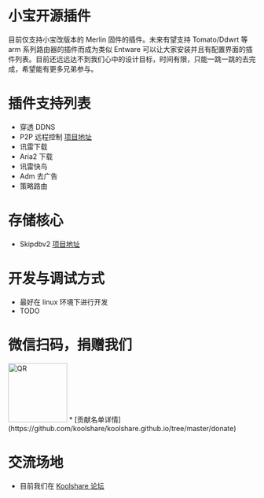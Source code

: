 小宝开源插件
=========

目前仅支持小宝改版本的 Merlin 固件的插件。未来有望支持 Tomato/Ddwrt 等 arm 系列路由器的插件而成为类似 Entware 可以让大家安装并且有配置界面的插件列表。目前还远远达不到我们心中的设计目标，时间有限，只能一跳一跳的去完成，希望能有更多兄弟参与。

插件支持列表
========
* 穿透 DDNS
* P2P 远程控制 [项目地址](https://github.com/jannson/koolnet)
* 讯雷下载
* Aria2 下载
* 讯雷快鸟
* Adm 去广告
* 策略路由

存储核心
=======
* Skipdbv2 [项目地址](https://github.com/koolshare/skipdbv2)

开发与调试方式
======
* 最好在 linux 环境下进行开发
* TODO

微信扫码，捐赠我们
======

 <img src="/donate/img/qr.png" alt="QR" width="120"/>
* [贡献名单详情](https://github.com/koolshare/koolshare.github.io/tree/master/donate)

交流场地
======
* 目前我们在 [Koolshare 论坛](https://koolshare.cn/forum.php)

